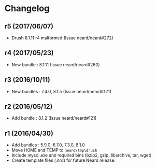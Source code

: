 # Changelog

## r5 (2017/06/07)

* Drush 8.1.11 r4 malformed (Issue neard/neard#272)

## r4 (2017/05/23)

* New bundle : 8.1.11 (Issue neard/neard#260)

## r3 (2016/10/11)

* New bundles : 7.4.0, 8.1.5 (Issue neard/neard#121)

## r2 (2016/05/12)

* Add bundle : 8.1.2 (Issue neard/neard#121)

## r1 (2016/04/30)

* Add bundles : 5.9.0, 6.7.0, 7.3.0, 8.1.0
* Move HOME and TEMP to `neard\tmp\drush`
* Include mysql.exe and required bins (bzip2, gzip, libarchive, tar, wget)
* Create template files (.nrd) for future Neard release.
